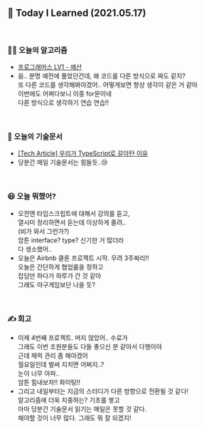 ## 🚀 Today I Learned (2021.05.17)

<br/>

### **👨‍💻 오늘의 알고리즘**

-   [프로그래머스 LV1 - 예산](https://programmers.co.kr/learn/courses/30/lessons/12982)
-   음.. 분명 예전에 풀었던건데, 왜 코드를 다른 방식으로 짜도 같지?  
    또 다른 코드를 생각해봐야겠어.. 어떻게보면 항상 생각이 같은 거 같아  
    이번에도 어쩌다보니 이중 for문이네  
    다른 방식으로 생각하기 연습 연습!!

<br/>

### **📑 오늘의 기술문서**

-   [[Tech Article] 우리가 TypeScript로 갈아탄 이유](https://codi-rano.tistory.com/67)
-   당분간 매일 기술문서는 힘들듯..😢  

<br/>

### **😆 오늘 뭐했어?**

-   오전엔 타입스크립트에 대해서 강의를 듣고,  
    열시미 정리하면서 듣는데 이상하게 졸려..  
    (비가 와서 그런가?)  
    암튼 interface? type? 신기한 거 많더라  
    다 생소했어..
-   오늘은 Airbnb 클론 프로젝트 시작. 무려 3주짜리!!  
    오늘은 간단하게 협업룰을 정하고  
    잡담만 하다가 하루가 간 것 같아  
    그래도 야구게임보단 나을 듯?

<br/>

### **✍️ 회고**

-   이제 4번째 프로젝트. 머지 않았어.. 수료가  
    그래도 이번 조원분들도 다들 좋으신 분 같아서 다행이야  
    근데 체력 관리 좀 해야겠어  
    월요일인데 벌써 지치면 어쩌지..?  
    눈이 너무 아파..  
    암튼 힘내보자!! 화이팅!!
-   그리고 내일부터는 지금의 스터디가 다른 방향으로 전환될 것 같다!  
    알고리즘에 더욱 치중하는? 기초를 쌓고  
    아마 당분간 기술문서 읽기는 매일은 못할 것 같다.  
    해야할 것이 너무 많다. 그래도 뭐 잘 되겠지!